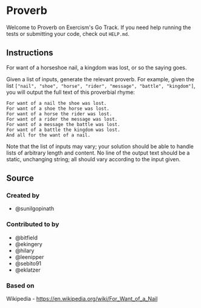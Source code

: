 # Proverb

Welcome to Proverb on Exercism's Go Track.
If you need help running the tests or submitting your code, check out `HELP.md`.

## Instructions

For want of a horseshoe nail, a kingdom was lost, or so the saying goes.

Given a list of inputs, generate the relevant proverb.
For example, given the list `["nail", "shoe", "horse", "rider", "message", "battle", "kingdom"]`, you will output the full text of this proverbial rhyme:

```text
For want of a nail the shoe was lost.
For want of a shoe the horse was lost.
For want of a horse the rider was lost.
For want of a rider the message was lost.
For want of a message the battle was lost.
For want of a battle the kingdom was lost.
And all for the want of a nail.
```

Note that the list of inputs may vary; your solution should be able to handle lists of arbitrary length and content.
No line of the output text should be a static, unchanging string; all should vary according to the input given.

## Source

### Created by

- @sunilgopinath

### Contributed to by

- @bitfield
- @ekingery
- @hilary
- @leenipper
- @sebito91
- @eklatzer

### Based on

Wikipedia - https://en.wikipedia.org/wiki/For_Want_of_a_Nail
